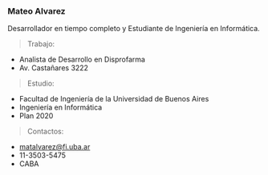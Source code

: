 ### Mateo Alvarez
Desarrollador en tiempo completo y Estudiante de Ingeniería en Informática.

> Trabajo:
+ Analista de Desarrollo en Disprofarma
+ Av. Castañares 3222

> Estudio:
+ Facultad de Ingeniería de la Universidad de Buenos Aires
+ Ingeniería en Informática
+ Plan 2020

> Contactos:
+ matalvarez@fi.uba.ar
+ 11-3503-5475
+ CABA
